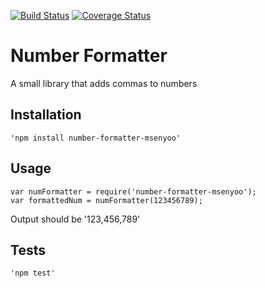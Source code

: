 [![Build Status](https://travis-ci.org/msenyoo/number-formatter.svg?branch=master)](https://travis-ci.org/msenyoo/number-formatter)  [![Coverage Status](https://coveralls.io/repos/github/msenyoo/number-formatter/badge.svg?branch=master)](https://coveralls.io/github/msenyoo/number-formatter?branch=master)


Number Formatter
=========

A small library that adds commas to numbers

## Installation

	'npm install number-formatter-msenyoo'

## Usage

	var numFormatter = require('number-formatter-msenyoo');
	var formattedNum = numFormatter(123456789);

Output should be '123,456,789'

## Tests

	'npm test'



